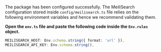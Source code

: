 The package has been configured successfully. The MeiliSearch configuration stored inside `config/meilisearch.ts` file relies on the following environment variables and hence we recommend validating them.

**Open the `env.ts` file and paste the following code inside the `Env.rules` object.**

```ts
MEILISEARCH_HOST: Env.schema.string({ format: 'url' }),
MEILISEARCH_API_KEY: Env.schema.string(),
```